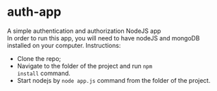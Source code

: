 # auth-app
A simple authentication and authorization NodeJS app <br>
In order to run this app, you will need to have nodeJS and mongoDB installed on your computer.
Instructions:
- Clone the repo;
- Navigate to the folder of the project and run <code>npm install</code> command.
- Start nodejs by <code>node app.js</code> command from the folder of the project.
